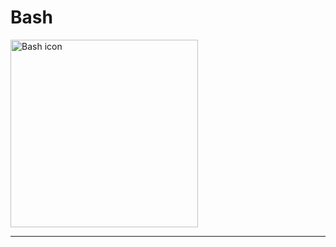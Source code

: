 <h1>Bash</h1>
<img src="https://upload.wikimedia.org/wikipedia/commons/thumb/8/82/Gnu-bash-logo.svg/1200px-Gnu-bash-logo.svg.png" alt="Bash icon" width="300" heigh="auto" />
<hr>
